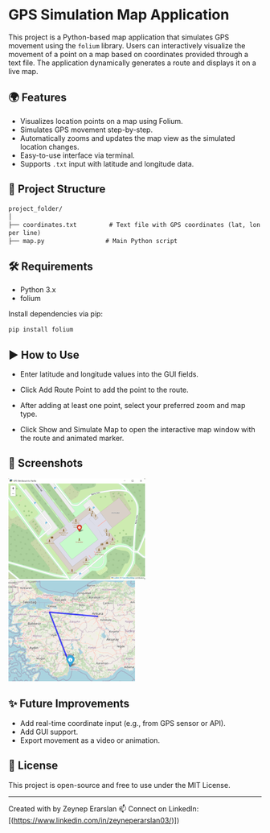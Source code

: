 # GPS Simulation Map Application

This project is a Python-based map application that simulates GPS movement using the `folium` library. Users can interactively visualize the movement of a point on a map based on coordinates provided through a text file. The application dynamically generates a route and displays it on a live map.

## 🌍 Features

- Visualizes location points on a map using Folium.
- Simulates GPS movement step-by-step.
- Automatically zooms and updates the map view as the simulated location changes.
- Easy-to-use interface via terminal.
- Supports `.txt` input with latitude and longitude data.

## 📁 Project Structure

```
project_folder/
│
├── coordinates.txt         # Text file with GPS coordinates (lat, lon per line)
├── map.py                 # Main Python script
```

## 🛠️ Requirements

- Python 3.x
- folium

Install dependencies via pip:

```bash
pip install folium
```

## ▶️ How to Use

- Enter latitude and longitude values into the GUI fields.

- Click Add Route Point to add the point to the route.

- After adding at least one point, select your preferred zoom and map type.

- Click Show and Simulate Map to open the interactive map window with the route and animated marker.

## 📸 Screenshots

![Map Simulation Screenshot](assets/screenshot.png) ![Map Simulation Screenshot](assets/screenshot1.png)

## ✨ Future Improvements

- Add real-time coordinate input (e.g., from GPS sensor or API).
- Add GUI support.
- Export movement as a video or animation.

## 📄 License

This project is open-source and free to use under the MIT License.

---

Created with by Zeynep Erarslan
📫 Connect on LinkedIn: [(https://www.linkedin.com/in/zeyneperarslan03/)])
